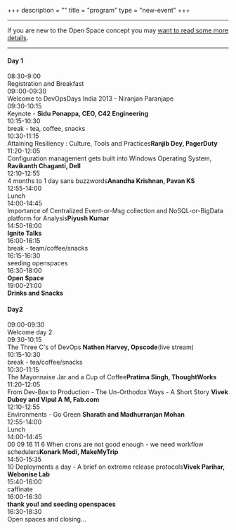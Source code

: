 +++
description = ""
title = "program"
type = "new-event"
+++
<hr>
<div class="span-14 last ">If you are new to the Open Space concept you may <a href="/pages/open-space-format">want to read some more details</a>.</div>
</center>
<hr />

<div class="span-7 append-bottom border">
<div class="span-7 last"> <h4>Day 1 </h4> </div>
<div class="span-2">08:30-9:00</div>
<div class="span-4 last">Registration and Breakfast</div>
<div class="span-2">09::00-09:30</div>
<div class="span-4 append-bottom last">Welcome to DevOpsDays India 2013 - Niranjan Paranjape</div>
<div class="span-2">09:30-10:15</div>
<div class="span-4 box last">Keynote - <strong>Sidu Ponappa, CEO, C42 Engineering</strong></div>
<div class="span-2">10:15-10:30</div><div class="span-4 append-bottom last">break - tea, coffee, snacks</div>
<div class="span-2">10:30-11:15</div><div class="span-4 box last">Attaining Resiliency : Culture, Tools and Practices<strong>Ranjib Dey, PagerDuty</strong> </div>
<div class="span-2">11:20-12:05</div><div class="span-4 box last">Configuration management gets built into Windows Operating System, <strong>Ravikanth Chaganti, Dell</strong> </div>
<div class="span-2">12:10-12:55</div><div class="span-4 append-bottom box last">4 months to 1 day sans buzzwords<strong>Anandha Krishnan, Pavan KS</strong></div>
<div class="span-2">12:55-14:00</div> <div class="span-4 append-bottom last">Lunch</div>
<div class="span-2">14:00-14:45</div><div class="span-4 append-bottom box last">Importance of Centralized Event-or-Msg collection and NoSQL-or-BigData platform for Analysis<strong>Piyush Kumar</strong></div>
<div class="span-2">14:50-16:00</div>
<div class="span-4 append-bottom box last"><strong>Ignite Talks</strong></div>
<div class="span-2">16:00-16:15</div>
<div class="span-4 append-bottom box last">break - team/coffee/snacks</div>
<div class="span-2">16:15-16:30</div>
<div class="span-4 append-bottom last">seeding openspaces</div>
<div class="span-2">16:30-18:00</div>
<div class="span-4 append-bottom box last"><strong>Open Space</strong></div>
<div class="span-2">19:00-21:00</div>
<div class="span-4 append-bottom box last"><strong>Drinks and Snacks</strong></div>
</div>
<div class="span-7 append-bottom last">
<div class="span-7 last"> <h4>Day2</h4> </div>
<div class="span-2">09:00-09:30</div>
<div class="span-4 last">Welcome day 2</div>
<div class="span-2">09:30-10:15</div>
<div class="span-4 append-bottom last">The Three C's of DevOps <strong>Nathen Harvey, Opscode</strong>(live stream)</div>
<div class="span-2">10:15-10:30</div> <div class="span-4 append-bottom last">break - tea/coffee/snacks</div>
<div class="span-2">10:30-11:15</div>
<div class="span-4 box last">The Mayonnaise Jar and a Cup of Coffee<strong>Pratima Singh, ThoughtWorks</strong></div>
<div class="span-2">11:20-12:05</div> <div class="span-4 box last">From Dev-Box to Production - The Un-Orthodox Ways - A Short Story <strong>Vivek Dubey and Vipul A M, Fab.com</strong></div>
<div class="span-2">12:10-12:55</div> <div class="span-4 box last">Environments - Go Green <strong>Sharath and Madhurranjan Mohan</strong></div>
<div class="span-2">12:55-14:00</div>
<div class="span-4 append-bottom last">Lunch</div>
<div class="span-2">14:00-14:45</div> <div class="span-4 box last">00 09 16 11 6 When crons are not good enough - we need workflow schedulers<strong>Konark Modi, MakeMyTrip</strong></div>
<div class="span-2">14:50-15:35</div> <div class="span-4 box last">10 Deployments a day - A brief on extreme release protocols<strong>Vivek Parihar, Webonise Lab</strong></div>
<div class="span-2">15:40-16:00</div>
<div class="span-4 append-bottom box last">caffinate</div>
<div class="span-2">16:00-16:30</div>
<div class="span-4 append-bottom box last"><strong>thank you! and seeding openspaces</strong></div>
<div class="span-2">16:30-18:30</div>
<div class="span-4 append-bottom last">Open spaces and closing...</div>
</div>